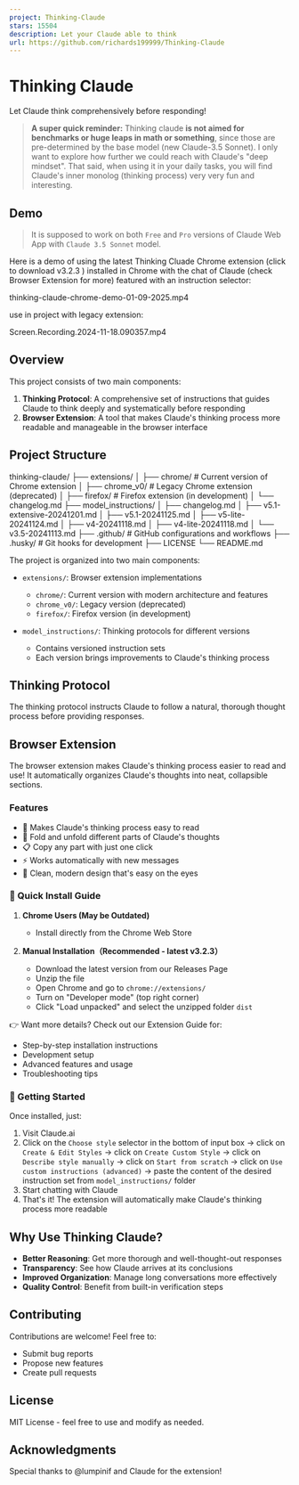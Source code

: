 ```yaml
---
project: Thinking-Claude
stars: 15504
description: Let your Claude able to think
url: https://github.com/richards199999/Thinking-Claude
---
```


Thinking Claude
===============

Let Claude think comprehensively before responding!

> **A super quick reminder:** Thinking claude **is not aimed for benchmarks or huge leaps in math or something**, since those are pre-determined by the base model (new Claude-3.5 Sonnet). I only want to explore how further we could reach with Claude's "deep mindset". That said, when using it in your daily tasks, you will find Claude's inner monolog (thinking process) very very fun and interesting.

Demo
----

> It is supposed to work on both `Free` and `Pro` versions of Claude Web App with `Claude 3.5 Sonnet` model.

Here is a demo of using the latest Thinking Cluade Chrome extension (click to download v3.2.3 ) installed in Chrome with the chat of Claude (check Browser Extension for more) featured with an instruction selector:

thinking-claude-chrome-demo-01-09-2025.mp4

use in project with legacy extension:

Screen.Recording.2024-11-18.090357.mp4

Overview
--------

This project consists of two main components:

1.  **Thinking Protocol**: A comprehensive set of instructions that guides Claude to think deeply and systematically before responding
2.  **Browser Extension**: A tool that makes Claude's thinking process more readable and manageable in the browser interface

Project Structure
-----------------

thinking-claude/
├── extensions/
│   ├── chrome/          # Current version of Chrome extension
│   ├── chrome\_v0/       # Legacy Chrome extension (deprecated)
│   ├── firefox/         # Firefox extension (in development)
│   └── changelog.md
├── model\_instructions/
│   ├── changelog.md
│   ├── v5.1-extensive-20241201.md
│   ├── v5.1-20241125.md
│   ├── v5-lite-20241124.md
│   ├── v4-20241118.md
│   ├── v4-lite-20241118.md
│   └── v3.5-20241113.md
├── .github/             # GitHub configurations and workflows
├── .husky/             # Git hooks for development
├── LICENSE
└── README.md

The project is organized into two main components:

-   `extensions/`: Browser extension implementations
    
    -   `chrome/`: Current version with modern architecture and features
    -   `chrome_v0/`: Legacy version (deprecated)
    -   `firefox/`: Firefox version (in development)
-   `model_instructions/`: Thinking protocols for different versions
    
    -   Contains versioned instruction sets
    -   Each version brings improvements to Claude's thinking process

Thinking Protocol
-----------------

The thinking protocol instructs Claude to follow a natural, thorough thought process before providing responses.

Browser Extension
-----------------

The browser extension makes Claude's thinking process easier to read and use! It automatically organizes Claude's thoughts into neat, collapsible sections.

### Features

-   🎯 Makes Claude's thinking process easy to read
-   🔄 Fold and unfold different parts of Claude's thoughts
-   📋 Copy any part with just one click
-   ⚡ Works automatically with new messages
-   🎨 Clean, modern design that's easy on the eyes

### 🚀 Quick Install Guide

1.  **Chrome Users (May be Outdated)**
    
    -   Install directly from the Chrome Web Store
2.  **Manual Installation（Recommended - latest v3.2.3）**
    
    -   Download the latest version from our Releases Page
    -   Unzip the file
    -   Open Chrome and go to `chrome://extensions/`
    -   Turn on "Developer mode" (top right corner)
    -   Click "Load unpacked" and select the unzipped folder `dist`

👉 Want more details? Check out our Extension Guide for:

-   Step-by-step installation instructions
-   Development setup
-   Advanced features and usage
-   Troubleshooting tips

### 🎉 Getting Started

Once installed, just:

1.  Visit Claude.ai
2.  Click on the `Choose style` selector in the bottom of input box -> click on `Create & Edit Styles` -> click on `Create Custom Style` -> click on `Describe style manually` -> click on `Start from scratch` -> click on `Use custom instructions (advanced)` -> paste the content of the desired instruction set from `model_instructions/` folder
3.  Start chatting with Claude
4.  That's it! The extension will automatically make Claude's thinking process more readable

Why Use Thinking Claude?
------------------------

-   **Better Reasoning**: Get more thorough and well-thought-out responses
-   **Transparency**: See how Claude arrives at its conclusions
-   **Improved Organization**: Manage long conversations more effectively
-   **Quality Control**: Benefit from built-in verification steps

Contributing
------------

Contributions are welcome! Feel free to:

-   Submit bug reports
-   Propose new features
-   Create pull requests

License
-------

MIT License - feel free to use and modify as needed.

Acknowledgments
---------------

Special thanks to @lumpinif and Claude for the extension!
